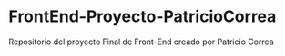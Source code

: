 # FrontEnd-Proyecto-PatricioCorrea
Repositorio del proyecto Final de Front-End creado por Patricio Correa
